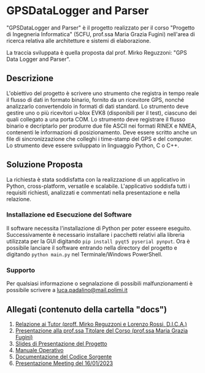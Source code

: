 # GPSDataLogger and Parser
"GPSDataLogger and Parser" è il progetto realizzato per il corso "Progetto di Ingegneria Informatica" (5CFU, prof.ssa Maria Grazia Fugini) nell'area di ricerca relativa alle architetture e sistemi di elaborazione.

La traccia sviluppata è quella proposta dal prof. Mirko Reguzzoni: "GPS Data Logger and Parser". 

## Descrizione
L'obiettivo del progetto è scrivere uno strumento che registra in tempo reale il flusso di dati in formato binario, fornito da un ricevitore GPS, nonché analizzarlo convertendolo in formati di dati standard. Lo strumento deve gestire uno o più ricevitori u-blox EVK8 (disponibili per il test), ciascuno dei quali collegato a una porta COM. Lo strumento deve registrare il flusso binario e decriptarlo per produrre due file ASCII nei formati RINEX e NMEA, contenenti le informazioni di posizionamento. Deve essere scritto anche un file di sincronizzazione che colleghi i time-stamp del GPS e del computer. Lo strumento deve essere sviluppato in linguaggio Python, C o C++.

## Soluzione Proposta
La richiesta è stata soddisfatta con la realizzazione di un applicativo in Python, cross-platform, versatile e scalabile. L'applicativo soddisfa tutti i requisiti richiesti, analizzati e commentati nella presentazione e nella relazione.

### Installazione ed Esecuzione del Software
Il software necessita l'installazione di Python per poter esseere eseguito. 
Successivamente è necessario installare i pacchetti relativi alla libreria utilizzata per la GUI digitando `pip install pyqt5 pyserial pynput`.
Ora è possibile lanciare il software entrando nella directory del progetto e digitando 
`python main.py` nel Terminale/Windows PowerShell.

### Supporto
Per qualsiasi informazione o segnalazione di possibili malfunzionamenti è possibile scrivere a [luca.padalino@mail.polimi.it](mailto:luca.padalino@mail.polimi.it)

## Allegati (contenuto della cartella "docs")
1. [Relazione ai Tutor (proff. Mirko Reguzzoni e Lorenzo Rossi, D.I.C.A.)](docs_source/1_Padalino_10695959_RelazioneTutor.pdf)
2. [Presentazione alla prof.ssa Titolare del Corso (prof.ssa Maria Grazia Fugini)](docs_source/2_Padalino_10695959_presentazione.pdf)
3. [Slides di Presentazione del Progetto](docs_source/3_Padalino_10695959_PresentazioneOrale.pdf)
4. [Manuale Operativo](docs_source/4_Padalino_10695959_ManualeOperativo.pdf)
5. [Documentazione del Codice Sorgente](docs_source/build/html/index.html)
6. [Presentazione Meeting del 16/01/2023](./GNSSDataLoggerParser.pdf)
